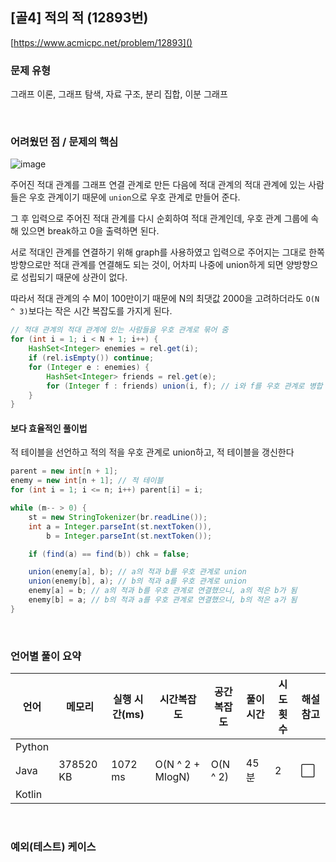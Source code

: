 ## [골4] 적의 적 (12893번)

[https://www.acmicpc.net/problem/12893]()

### 문제 유형

그래프 이론, 그래프 탐색, 자료 구조, 분리 집합, 이분 그래프

<br>

### 어려웠던 점 / 문제의 핵심

![image](https://github.com/siwon-park/Problem_Solving/assets/93081720/1ff1b95b-62c0-4120-a907-5759056eefca)

주어진 적대 관계를 그래프 연결 관계로 만든 다음에 적대 관계의 적대 관계에 있는 사람들은 우호 관계이기 때문에 `union`으로 우호 관계로 만들어 준다.

그 후 입력으로 주어진 적대 관계를 다시 순회하여 적대 관계인데, 우호 관계 그룹에 속해 있으면 break하고 0을 출력하면 된다.

서로 적대인 관계를 연결하기 위해 graph를 사용하였고 입력으로 주어지는 그대로 한쪽 방향으로만 적대 관계를 연결해도 되는 것이, 어차피 나중에 union하게 되면 양방향으로 성립되기 때문에 상관이 없다.

따라서 적대 관계의 수 M이 100만이기 때문에 N의 최댓값 2000을 고려하더라도 `O(N ^ 3)`보다는 작은 시간 복잡도를 가지게 된다. 

```java
// 적대 관계의 적대 관계에 있는 사람들을 우호 관계로 묶어 줌
for (int i = 1; i < N + 1; i++) {
    HashSet<Integer> enemies = rel.get(i);
    if (rel.isEmpty()) continue;
    for (Integer e : enemies) {
        HashSet<Integer> friends = rel.get(e);
        for (Integer f : friends) union(i, f); // i와 f를 우호 관계로 병합
    }
}
```

#### 보다 효율적인 풀이법

적 테이블을 선언하고 적의 적을 우호 관계로 union하고, 적 테이블을 갱신한다

```java
parent = new int[n + 1];
enemy = new int[n + 1]; // 적 테이블
for (int i = 1; i <= n; i++) parent[i] = i;

while (m-- > 0) {
    st = new StringTokenizer(br.readLine());
    int a = Integer.parseInt(st.nextToken()),
        b = Integer.parseInt(st.nextToken());

    if (find(a) == find(b)) chk = false;

    union(enemy[a], b); // a의 적과 b를 우호 관계로 union
    union(enemy[b], a); // b의 적과 a를 우호 관계로 union
    enemy[a] = b; // a의 적과 b를 우호 관계로 연결했으니, a의 적은 b가 됨
    enemy[b] = a; // b의 적과 a를 우호 관계로 연결했으니, b의 적은 a가 됨
}
```

<br>

### 언어별 풀이 요약

| 언어   | 메모리    | 실행 시간(ms) | 시간복잡도       | 공간복잡도 | 풀이 시간 | 시도 횟수 | 해설 참고            |
| ------ | --------- | ------------- | ---------------- | ---------- | --------- | --------- | -------------------- |
| Python |           |               |                  |            |           |           |                      |
| Java   | 378520 KB | 1072 ms       | O(N ^ 2 + MlogN) | O(N ^ 2)   | 45분      | 2         | :white_large_square: |
| Kotlin |           |               |                  |            |           |           |                      |

<br>

### 예외(테스트) 케이스

```
```

